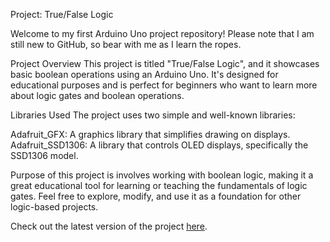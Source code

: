 Project: True/False Logic

Welcome to my first Arduino Uno project repository! Please note that I am still new to GitHub, so bear with me as I learn the ropes.

Project Overview
This project is titled "True/False Logic", and it showcases basic boolean operations using an Arduino Uno. It's designed for educational purposes and is perfect for beginners who want to learn more about logic gates and boolean operations.

Libraries Used
The project uses two simple and well-known libraries:

Adafruit_GFX: A graphics library that simplifies drawing on displays.  
Adafruit_SSD1306: A library that controls OLED displays, specifically the SSD1306 model.

Purpose of this project is involves working with boolean logic, making it a great educational tool for learning or teaching the fundamentals of logic gates. Feel free to explore, modify, and use it as a foundation for other logic-based projects.

Check out the latest version of the project [here](https://github.com/ARaW10/Projek1-Arduino/releases/tag/arduino-project1.4).
